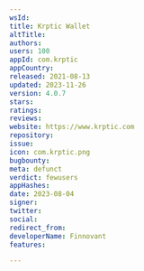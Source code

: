 ```yaml
---
wsId: 
title: Krptic Wallet
altTitle: 
authors: 
users: 100
appId: com.krptic
appCountry: 
released: 2021-08-13
updated: 2023-11-26
version: 4.0.7
stars: 
ratings: 
reviews: 
website: https://www.krptic.com
repository: 
issue: 
icon: com.krptic.png
bugbounty: 
meta: defunct
verdict: fewusers
appHashes: 
date: 2023-08-04
signer: 
twitter: 
social: 
redirect_from: 
developerName: Finnovant
features: 

---
```


